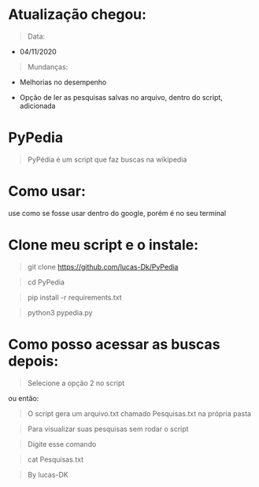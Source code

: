 # Atualização chegou:

> Data:

- 04/11/2020

> Mundanças:

- Melhorias no desempenho

- Opção de ler as pesquisas salvas no arquivo, dentro do script, adicionada


# PyPedia

> PyPédia é um script que faz buscas na wikipedia

# Como usar:

use como se fosse usar dentro do google, porém é no seu terminal

# Clone meu script e o instale:

> git clone https://github.com/lucas-Dk/PyPedia

> cd PyPedia

> pip install -r requirements.txt

> python3 pypedia.py


# Como posso acessar as buscas depois:

> Selecione a opção 2 no script

ou então:

> O script gera um arquivo.txt chamado Pesquisas.txt na própria pasta

> Para visualizar suas pesquisas sem rodar o script

> Digite esse comando

> cat Pesquisas.txt

> By lucas-DK
